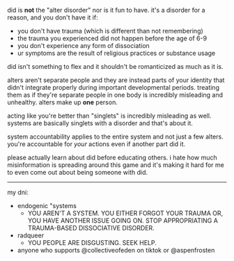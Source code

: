 did is **not** the "alter disorder" nor is it fun to have. it's a disorder for a reason, and you don't have it if:
* you don't have trauma (which is different than not remembering)
* the trauma you experienced did not happen before the age of 6-9
* you don't experience any form of dissociation
* ur symptoms are the result of religious practices or substance usage

did isn't something to flex and it shouldn't be romanticized as much as it is. 

alters aren't separate people and they are instead parts of your identity that didn't integrate properly during important developmental periods. treating them as if they're separate people in one body is incredibly misleading and unhealthy. alters make up **one** person.

acting like you're better than "singlets" is incredibly misleading as well. systems are basically singlets with a disorder and that's about it.

system accountability applies to the entire system and not just a few alters. you're accountable for *your* actions even if another part did it.

please actually learn about did before educating others. i hate how much misinformation is spreading around this game and it's making it hard for me to even come out about being someone with did.
***
my dni:
* endogenic "systems
  * YOU AREN'T A SYSTEM. YOU EITHER FORGOT YOUR TRAUMA OR, YOU HAVE ANOTHER ISSUE GOING ON. STOP APPROPRIATING A TRAUMA-BASED DISSOCIATIVE DISORDER.
* radqueer
  * YOU PEOPLE ARE DISGUSTING. SEEK HELP.
* anyone who supports @collectiveofeden on tiktok or @aspenfrosten
